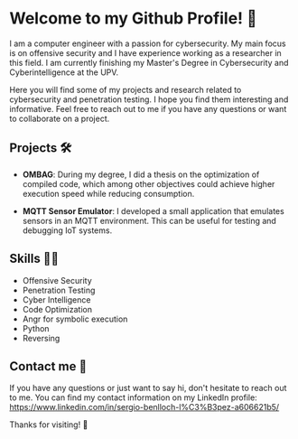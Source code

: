 # Welcome to my Github Profile! 🚀

I am a computer engineer with a passion for cybersecurity. My main focus is on offensive security and I have experience working as a researcher in this field. I am currently finishing my Master's Degree in Cybersecurity and Cyberintelligence at the UPV.

Here you will find some of my projects and research related to cybersecurity and penetration testing. I hope you find them interesting and informative. Feel free to reach out to me if you have any questions or want to collaborate on a project.

## Projects 🛠

- **OMBAG**: During my degree, I did a thesis on the optimization of compiled code, which among other objectives could achieve higher execution speed while reducing consumption.


- **MQTT Sensor Emulator**: I developed a small application that emulates sensors in an MQTT environment. This can be useful for testing and debugging IoT systems.

## Skills 🧑‍💻

- Offensive Security
- Penetration Testing
- Cyber Intelligence
- Code Optimization
- Angr for symbolic execution
- Python
- Reversing 

## Contact me 📱

If you have any questions or just want to say hi, don't hesitate to reach out to me. You can find my contact information on my LinkedIn profile: https://www.linkedin.com/in/sergio-benlloch-l%C3%B3pez-a606621b5/

Thanks for visiting! 🙏
